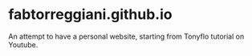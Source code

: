 # fabtorreggiani.github.io
An attempt to have a personal website, starting from Tonyflo tutorial on Youtube.

